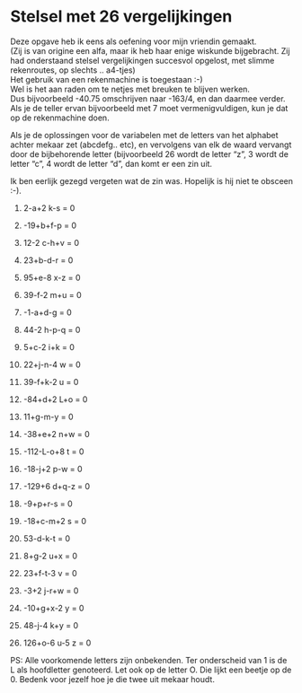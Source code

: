 # Stelsel met 26 vergelijkingen

Deze opgave heb ik eens als oefening voor mijn vriendin gemaakt.  
(Zij is van origine een alfa, maar ik heb haar enige wiskunde
bijgebracht. Zij had onderstaand stelsel vergelijkingen succesvol
opgelost, met slimme rekenroutes, op slechts .. a4-tjes)  
Het gebruik van een rekenmachine is toegestaan :-)  
Wel is het aan raden om te netjes met breuken te blijven werken.  
Dus bijvoorbeeld -40.75 omschrijven naar -163/4, en dan daarmee verder.
Als je de teller ervan bijvoorbeeld met 7 moet vermenigvuldigen, kun je
dat op de rekenmachine doen.

Als je de oplossingen voor de variabelen met de letters van het alphabet
achter mekaar zet (abcdefg.. etc), en vervolgens van elk de waard
vervangt door de bijbehorende letter (bijvoorbeeld 26 wordt de letter
“z”, 3 wordt de letter “c”, 4 wordt de letter “d”, dan komt er een zin
uit.  
  
Ik ben eerlijk gezegd vergeten wat de zin was. Hopelijk is hij niet te
obsceen :-).

1.  2-a+2 k-s = 0

2.  -19+b+f-p = 0

3.  12-2 c-h+v = 0

4.  23+b-d-r = 0

5.  95+e-8 x-z = 0

6.  39-f-2 m+u = 0

7.  -1-a+d-g = 0

8.  44-2 h-p-q = 0

9.  5+c-2 i+k = 0

10. 22+j-n-4 w = 0

11. 39-f+k-2 u = 0

12. -84+d+2 L+o = 0

13. 11+g-m-y = 0

14. -38+e+2 n+w = 0

15. -112-L-o+8 t = 0

16. -18-j+2 p-w = 0

17. -129+6 d+q-z = 0

18. -9+p+r-s = 0

19. -18+c-m+2 s = 0

20. 53-d-k-t = 0

21. 8+g-2 u+x = 0

22. 23+f-t-3 v = 0

23. -3+2 j-r+w = 0

24. -10+g+x-2 y = 0

25. 48-j-4 k+y = 0

26. 126+o-6 u-5 z = 0

PS: Alle voorkomende letters zijn onbekenden. Ter onderscheid van 1 is
de L als hoofdletter genoteerd. Let ook op de letter O. Die lijkt een
beetje op de 0. Bedenk voor jezelf hoe je die twee uit mekaar houdt.
